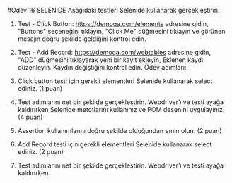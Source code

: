 #Odev 16 SELENIDE
Aşağıdaki testleri Selenide kullanarak gerçekleştirin.
1. Test - Click Button:
https://demoqa.com/elements adresine gidin,
"Buttons" seçeneğini tıklayın,
"Click Me" düğmesini tıklayın ve görünen mesajın doğru şekilde geldiğini kontrol edin.

2. Test - Add Record:
https://demoqa.com/webtables adresine gidin,
"ADD" düğmesini tıklayarak yeni bir kayıt ekleyin,
Eklenen kaydı düzenleyin.
Kaydın değiştiğini kontrol edin.
Ödev adımları:
1. Click button testi için gerekli elementleri Selenide kullanarak select ediniz. (1 puan)
2. Test adımlarını net bir şekilde gerçekleştirin. Webdriver’ı ve testi ayağa kaldırırken Selenide
metotlarını kullanınız ve POM desenini uygulayınız. (4 puan)
3. Assertion kullanımlarını doğru şekilde olduğundan emin olun. (2 puan)
4. Add Record testi için gerekli elementleri Selenide kullanarak select ediniz. (2 puan)
5. Test adımlarını net bir şekilde gerçekleştirin. Webdriver’ı ve testi ayağa kaldırırken
